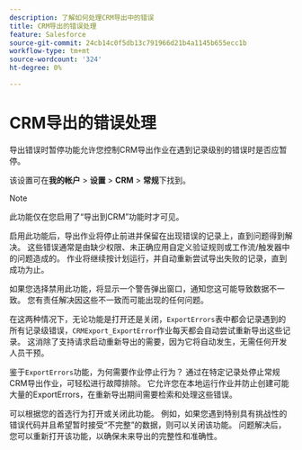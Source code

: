 ```yaml
---
description: 了解如何处理CRM导出中的错误
title: CRM导出的错误处理
feature: Salesforce
source-git-commit: 24cb14c0f5db13c791966d21b4a1145b655ecc1b
workflow-type: tm+mt
source-wordcount: '324'
ht-degree: 0%

---
```


# CRM导出的错误处理

导出错误时暂停功能允许您控制CRM导出作业在遇到记录级别的错误时是否应暂停。

该设置可在&#x200B;**我的帐户** > **设置** > **CRM** > **常规**&#x200B;下找到。

>[!NOTE]
>
>此功能仅在您启用了“导出到CRM”功能时才可见。

启用此功能后，导出作业将停止前进并保留在出现错误的记录上，直到问题得到解决。 这些错误通常是由缺少权限、未正确应用自定义验证规则或工作流/触发器中的问题造成的。 作业将继续按计划运行，并自动重新尝试导出失败的记录，直到成功为止。

如果您选择禁用此功能，将显示一个警告弹出窗口，通知您这可能导致数据不一致。 您有责任解决因这些不一致而可能出现的任何问题。

在这两种情况下，无论功能是打开还是关闭，`ExportErrors`表中都会记录遇到的所有记录级错误，`CRMExport_ExportError`作业每天都会自动尝试重新导出这些记录。 这消除了支持请求启动重新导出的需要，因为它将自动发生，无需任何开发人员干预。

鉴于`ExportErrors`功能，为何需要作业停止行为？ 通过在特定记录处停止常规CRM导出作业，可轻松进行故障排除。 它允许您在本地运行作业并防止创建可能大量的ExportErrors，在重新导出期间需要检索和处理这些错误。

可以根据您的首选行为打开或关闭此功能。 例如，如果您遇到特别具有挑战性的错误代码并且希望暂时接受“不完整”的数据，则可以关闭该功能。 问题解决后，您可以重新打开该功能，以确保未来导出的完整性和准确性。

